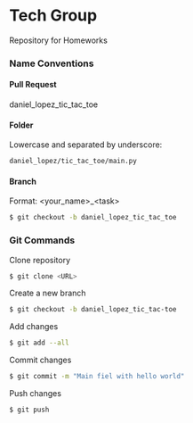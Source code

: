 # Tech Group
Repository for Homeworks

### Name Conventions
#### Pull Request
daniel_lopez_tic_tac_toe

#### Folder
Lowercase and separated by underscore:
```bash
daniel_lopez/tic_tac_toe/main.py
```

#### Branch
Format: \<your_name\>_\<task\>
```bash
$ git checkout -b daniel_lopez_tic_tac_toe
```

### Git Commands
Clone repository
```bash
$ git clone <URL>
```
Create a new branch
```bash
$ git checkout -b daniel_lopez_tic_tac-toe
```
Add changes
```bash
$ git add --all
```
Commit changes
```bash
$ git commit -m "Main fiel with hello world"
```
Push changes
```bash
$ git push
```
